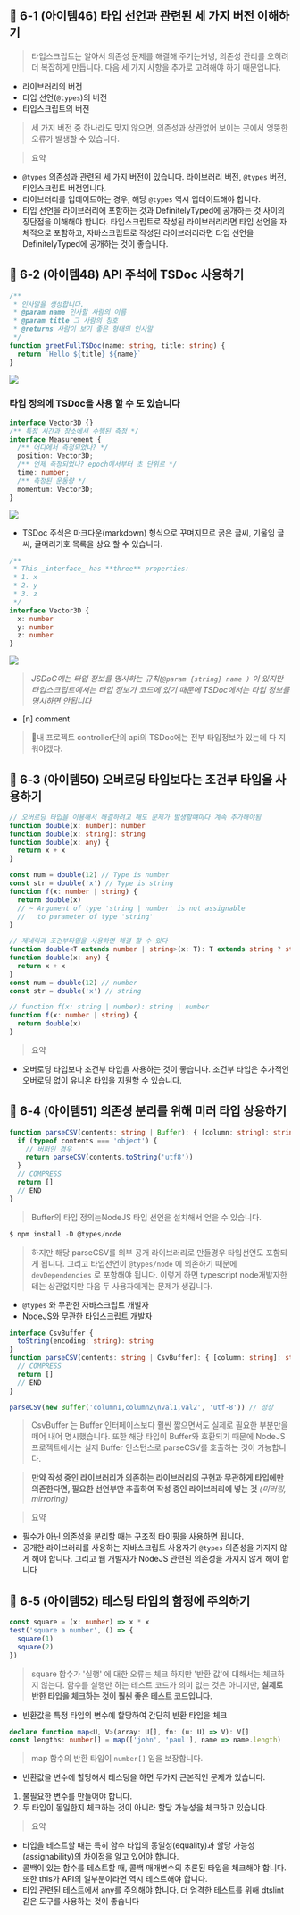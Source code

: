 
## 🍙 6-1 (아이템46) 타입 선언과 관련된 세 가지 버전 이해하기

> 타입스크립트는 알아서 의존성 문제를 해결해 주기는커녕, 의존성 관리를 오히려 더 복잡하게 만듭니다.
> 다음 세 가지 사항을 추가로 고려해야 하기 때문입니다.

- 라이브러리의 버전
- 타입 선언(`@types`)의 버전
- 타입스크립트의 버전

> 세 가지 버전 중 하나라도 맞지 않으면, 의존성과 상관없어 보이는 곳에서 엉뚱한 오류가 발생할 수 있습니다.

> 요약

- `@types` 의존성과 관련된 세 가지 버전이 있습니다. 라이브러리 버전, `@types` 버전, 타입스크립트 버전입니다.
- ﻿﻿라이브러리를 업데이트하는 경우, 해당 `@types`  역시 업데이트해야 합니다.
- ﻿﻿타입 선언을 라이브러리에 포함하는 것과 DefinitelyTyped에 공개하는 것 사이의 장단점을 이해해야 합니다. 타입스크립트로 작성된 라이브러리라면 타입 선언을 자체적으로 포함하고, 자바스크립트로 작성된 라이브러리라면 타입 선언을 DefinitelyTyped에 공개하는 것이 좋습니다.

## 🍘 6-2 (아이템48) API 주석에 TSDoc 사용하기
```ts
/**
 * 인사말을 생성합니다.
 * @param name 인사할 사람의 이름
 * @param title 그 사람의 칭호
 * @returns 사람이 보기 좋은 형태의 인사말
 */
function greetFullTSDoc(name: string, title: string) {
  return `Hello ${title} ${name}`
}
```

![](../images/image10.png)

### 타입 정의에 TSDoc을 사용 할 수 도 있습니다
```ts
interface Vector3D {}
/** 특정 시간과 장소에서 수행된 측정 */
interface Measurement {
  /** 어디에서 측정되었나? */
  position: Vector3D;
  /** 언제 측정되었나? epoch에서부터 초 단위로 */
  time: number;
  /** 측정된 운동량 */
  momentum: Vector3D;
}
```

![](../images/image11.png)

- TSDoc 주석은 마크다운(markdown) 형식으로 꾸며지므로 굵은 글씨, 기울임 글씨, 글머리기호 목록을 상요 할 수 있습니다.

```ts
/**
 * This _interface_ has **three** properties:
 * 1. x
 * 2. y
 * 3. z
 */
interface Vector3D {
  x: number
  y: number
  z: number
}
```

![](../images/image12.png)

> *JSDoC에는 타입 정보를 명시하는 규칙(`@param {string} name )` 이 있지만 타입스크립트에서는 타입 정보가 코드에 있기 때문에 TSDoc에서는 타입 정보를 명시하면 안됩니다* 

- [n] comment
> 내 프로젝트 controller단의 api의 TSDoc에는 전부 타입정보가 있는데 다 지워야겠다.



## 🥝 6-3 (아이템50) 오버로딩 타입보다는 조건부 타입을 사용하기

```ts
// 오버로딩 타입을 이용해서 해결하려고 해도 문제가 발생할떄마다 계속 추가해야됨
function double(x: number): number
function double(x: string): string
function double(x: any) {
  return x + x
}

const num = double(12) // Type is number
const str = double('x') // Type is string
function f(x: number | string) {
  return double(x)
  // ~ Argument of type 'string | number' is not assignable
  //   to parameter of type 'string'
}

// 제네릭과 조건부타입을 사용하면 해결 할 수 있다
function double<T extends number | string>(x: T): T extends string ? string : number
function double(x: any) {
  return x + x
}
const num = double(12) // number
const str = double('x') // string

// function f(x: string | number): string | number
function f(x: number | string) {
  return double(x)
}
```

> 요약

- 오버로딩 타입보다 조건부 타입을 사용하는 것이 좋습니다. 조건부 타입은 추가적인 오버로딩 없이 유니온 타입을 지원할 수 있습니다.



## 🍓 6-4 (아이템51) 의존성 분리를 위해 미러 타입 상용하기

```ts
function parseCSV(contents: string | Buffer): { [column: string]: string }[] {
  if (typeof contents === 'object') {
    // 버퍼인 경우
    return parseCSV(contents.toString('utf8'))
  }
  // COMPRESS
  return []
  // END
}
```

> Buffer의 타입 정의는NodeJS 타입 선언을 설치해서 얻을 수 있습니다.

```ts
$ npm install -D @types/node
```

> 하지만 해당 parseCSV를 외부 공개 라이브러리로 만들경우 타입선언도 포함되게 됩니다. 그리고 타입선언이
> `@types/node` 에 의존하기 때문에 `devDependencies` 로 포함해야 됩니다. 이렇게 하면
> typescript node개발자한테는 상관없지만 
> 다음 두 사용자에게는 문제가 생깁니다.

- `@types` 와 무관한 자바스크립트 개발자
- NodeJS와 무관한 타입스크립트 개발자


```ts
interface CsvBuffer {
  toString(encoding: string): string
}
function parseCSV(contents: string | CsvBuffer): { [column: string]: string }[] {
  // COMPRESS
  return []
  // END
}

parseCSV(new Buffer('column1,column2\nval1,val2', 'utf-8')) // 정상
```

> CsvBuffer 는 Buffer 인터페이스보다 훨씬 짧으면서도 실제로 필요한 부분만을 떼어 내어 명시했습니다.
> 또한 해당 타입이 Buffer와 호환되기 때문에 NodeJS 프로젝트에서는 실제 Buffer 인스턴스로 parseCSV를 호출하는 것이 가능합니다.

>**만약 작성 중인 라이브러리가 의존하는 라이브러리의 구현과 무관하게 타입에만 의존한다면, 필요한 선언부만 추출하여 작성 중인 라이브러리에 넣는 것** *(미러링, mirroring)* 


> 요약

- ﻿﻿필수가 아닌 의존성을 분리할 때는 구조적 타이핑을 사용하면 됩니다.
- ﻿﻿공개한 라이브러리를 사용하는 자바스크립트 사용자가 `@types`  의존성을 가지지 않게 해야 합니다. 그리고 웹 개발자가 NodeJS 관련된 의존성을 가지지 않게 해야 합니다




## 🍒 6-5 (아이템52) 테스팅 타입의 함정에 주의하기

```ts
const square = (x: number) => x * x
test('square a number', () => {
  square(1)
  square(2)
})
```

> square 함수가 '실행' 에 대한 오류는 체크 하지만 '반환 값'에 대해서는 체크하지 않는다.
> 함수를 실행만 하는 테스트 코드가 의미 없는 것은 아니지만,
> **실제로 반한 타입을 체크하는 것이 훨씬 좋은 테스트 코드입니다.** 


- 반환값을 특정 타입의 변수에 할당하여 간단히 반환 타입을 체크

```ts
declare function map<U, V>(array: U[], fn: (u: U) => V): V[]
const lengths: number[] = map(['john', 'paul'], name => name.length)
```

> map 함수의 반환 타입이 `number[]` 임을 보장합니다.

- 반환값을 변수에 할당해서 테스팅을 하면 두가지 근본적인 문제가 있습니다.

1. 불필요한 변수를 만들어야 합니다.
2. 두 타입이 동일한지 체크하는 것이 아니라 할당 가능성을 체크하고 있습니다.


> 요약

- ﻿﻿타입을 테스트할 때는 특히 함수 타입의 동일성(equality)과 할당 가능성 (assignability)의 차이점을 알고 있어야 합니다.
- ﻿﻿콜백이 있는 함수를 테스트할 때, 콜백 매개변수의 추론된 타입을 체크해야 합니다. 또한 this가 API의 일부분이라면 역시 테스트해야 합니다.
- ﻿﻿타입 관련된 테스트에서 any를 주의해야 합니다. 더 엄격한 테스트를 위해 dtslint 같은 도구를 사용하는 것이 좋습니다


